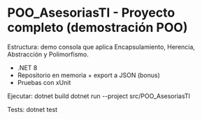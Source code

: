 # POO_AsesoriasTI - Proyecto completo (demostración POO)

Estructura: demo consola que aplica Encapsulamiento, Herencia, Abstracción y Polimorfismo.
- .NET 8
- Repositorio en memoria + export a JSON (bonus)
- Pruebas con xUnit

Ejecutar:
  dotnet build
  dotnet run --project src/POO_AsesoriasTI

Tests:
  dotnet test
